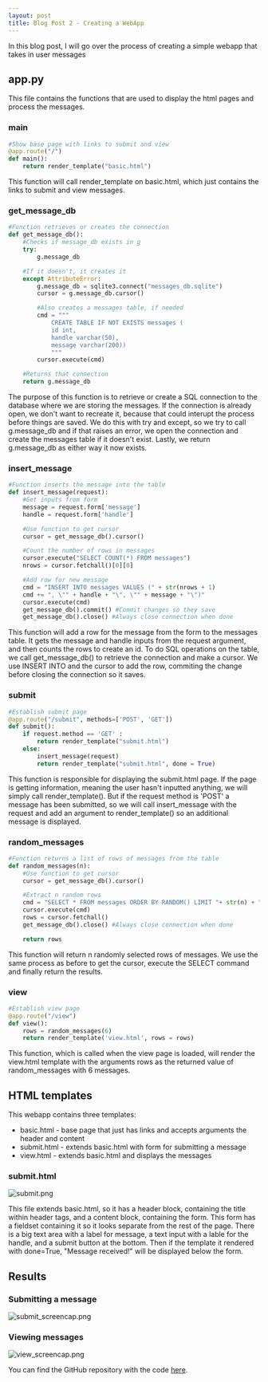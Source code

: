 ```yaml
---
layout: post
title: Blog Post 2 - Creating a WebApp
---
```


In this blog post, I will go over the process of creating a simple webapp that takes in user messages

## app.py

This file contains the functions that are used to display the html pages and process the messages.

### main

```python
#Show base page with links to submit and view
@app.route("/")
def main():
    return render_template("basic.html")
```

This function will call render_template on basic.html, which just contains the links to submit and view messages.

### get_message_db

```python
#Function retrieves or creates the connection
def get_message_db():
    #Checks if message_db exists in g
    try:
        g.message_db

    #If it doesn't, it creates it
    except AttributeError:
        g.message_db = sqlite3.connect("messages_db.sqlite")
        cursor = g.message_db.cursor()

        #Also creates a messages table, if needed
        cmd = """
            CREATE TABLE IF NOT EXISTS messages (
            id int,
            handle varchar(50),
            message varchar(200))
            """
        cursor.execute(cmd)

    #Returns that connection
    return g.message_db
```

The purpose of this function is to retrieve or create a SQL connection to the database where we are storing the messages. If the connection is already open, we don't want to recreate it, because that could interupt the process before things are saved. We do this with try and except, so we try to call g.message_db and if that raises an error, we open the connection and create the messages table if it doesn't exist. Lastly, we return g.message_db as either way it now exists.

### insert_message

```python
#Function inserts the message into the table
def insert_message(request):
    #Get inputs from form
    message = request.form['message']
    handle = request.form['handle']

    #Use function to get cursor
    cursor = get_message_db().cursor()

    #Count the number of rows in messages
    cursor.execute("SELECT COUNT(*) FROM messages")
    nrows = cursor.fetchall()[0][0]

    #Add row for new message
    cmd = "INSERT INTO messages VALUES (" + str(nrows + 1)
    cmd += ", \"" + handle + "\", \"" + message + "\")"
    cursor.execute(cmd)
    get_message_db().commit() #Commit changes so they save
    get_message_db().close() #Always close connection when done
```

This function will add a row for the message from the form to the messages table. It gets the message and handle inputs from the request argument, and then counts the rows to create an id. To do SQL operations on the table, we call get_message_db() to retrieve the connection and make a cursor. We use INSERT INTO and the cursor to add the row, commiting the change before closing the connection so it saves.

### submit

```python
#Establish submit page
@app.route("/submit", methods=['POST', 'GET'])
def submit():
    if request.method == 'GET' :
        return render_template("submit.html")
    else:
        insert_message(request)
        return render_template("submit.html", done = True)
```

This function is responsible for displaying the submit.html page. If the page is getting information, meaning the user hasn't inputted anything, we will simply call render_template(). But if the request method is 'POST' a message has been submitted, so we will call insert_message with the request and add an argument to render_template() so an additional message is displayed.

### random_messages

```python
#Function returns a list of rows of messages from the table
def random_messages(n):
    #Use function to get cursor
    cursor = get_message_db().cursor()

    #Extract n random rows
    cmd = "SELECT * FROM messages ORDER BY RANDOM() LIMIT "+ str(n) + ";"
    cursor.execute(cmd)
    rows = cursor.fetchall()
    get_message_db().close() #Always close connection when done

    return rows
```

This function will return n randomly selected rows of messages. We use the same process as before to get the cursor, execute the SELECT command and finally return the results.

### view

```python
#Establish view page
@app.route("/view")
def view():
    rows = random_messages(6)
    return render_template('view.html', rows = rows)
```

This function, which is called when the view page is loaded, will render the view.html template with the arguments rows as the returned value of random_messages with 6 messages.

## HTML templates

This webapp contains three templates:

- basic.html - base page that just has links and accepts arguments the header and content
- submit.html - extends basic.html with form for submitting a message
- view.html - extends basic.html and displays the messages

### submit.html

![submit.png](/images/submit.png)

This file extends basic.html, so it has a header block, containing the title within header tags, and a content block, containing the form. This form has a fieldset containing it so it looks separate from the rest of the page. There is a big text area with a label for message, a text input with a lable for the handle, and a submit button at the bottom. Then if the template it rendered with done=True, "Message received!" will be displayed below the form.

## Results

### Submitting a message

![submit_screencap.png](/images/submit_screencap.png)

### Viewing messages

![view_screencap.png](/images/view_screencap.png)

You can find the GitHub repository with the code [here](https://github.com/evagpm/blog_post_2).
